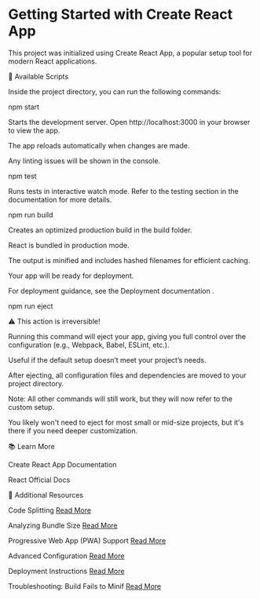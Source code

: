 # Getting Started with Create React App

This project was initialized using Create React App, a popular setup tool for modern React applications.

📜 Available Scripts

Inside the project directory, you can run the following commands:

npm start

Starts the development server.
Open http://localhost:3000
 in your browser to view the app.

The app reloads automatically when changes are made.

Any linting issues will be shown in the console.

npm test

Runs tests in interactive watch mode.
Refer to the testing section in the documentation for more details.

npm run build

Creates an optimized production build in the build folder.

React is bundled in production mode.

The output is minified and includes hashed filenames for efficient caching.

Your app will be ready for deployment.

For deployment guidance, see the Deployment documentation
.

npm run eject

⚠️ This action is irreversible!

Running this command will eject your app, giving you full control over the configuration (e.g., Webpack, Babel, ESLint, etc.).

Useful if the default setup doesn’t meet your project’s needs.

After ejecting, all configuration files and dependencies are moved to your project directory.

Note: All other commands will still work, but they will now refer to the custom setup.

You likely won't need to eject for most small or mid-size projects, but it's there if you need deeper customization.

📚 Learn More

Create React App Documentation

React Official Docs

🔧 Additional Resources

Code Splitting
[Read More](https://create-react-app.dev/docs/code-splitting/)

Analyzing Bundle Size
[Read More](https://create-react-app.dev/docs/analyzing-the-bundle-size/)

Progressive Web App (PWA) Support
[Read More](https://create-react-app.dev/docs/making-a-progressive-web-app/)

Advanced Configuration
[Read More](https://create-react-app.dev/docs/advanced-configuration/)

Deployment Instructions
[Read More](https://create-react-app.dev/docs/deployment/)

Troubleshooting: Build Fails to Minif
[Read More](https://create-react-app.dev/docs/troubleshooting/#npm-run-build-fails-to-minify/)
